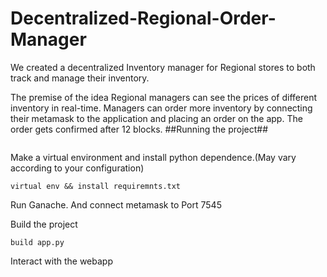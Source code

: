 # Decentralized-Regional-Order-Manager

We created a decentralized Inventory manager for Regional stores to both track and manage their inventory.

The premise of the idea
Regional managers can see the prices of different inventory in real-time. 
Managers can order more inventory by connecting their metamask to the application and placing an order on the app. The order gets confirmed after 12 blocks.
##Running the project##
``` git clone https://github.com/nik92eth/Decentralized-Regional-Order-Manager.git 
```

Make a virtual environment and install python dependence.(May vary according to your configuration)

``` 
virtual env && install requiremnts.txt
```
Run Ganache. And connect metamask to Port 7545

Build the project
```
build app.py
```
Interact with the webapp
